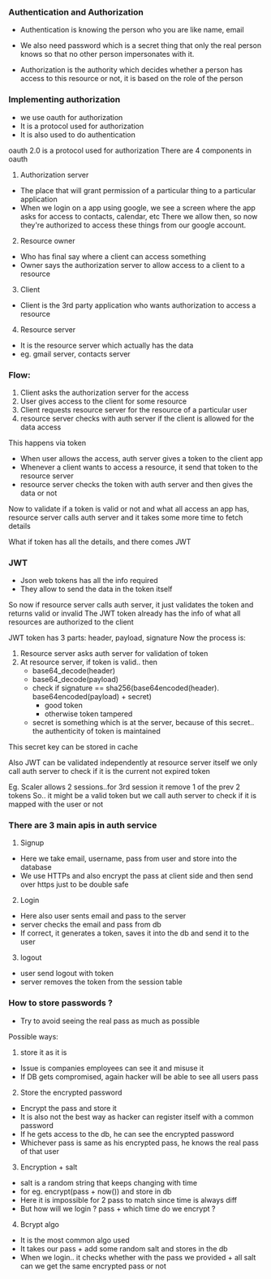 ### Authentication and Authorization
- Authentication is knowing the person who you are like name, email
- We also need password which is a secret thing that only the real person knows so that no other
person impersonates with it.

- Authorization is the authority which decides whether a person has access to this resource or not,
it is based on the role of the person


### Implementing authorization
- we use oauth for authorization
- It is a protocol used for authorization
- It is also used to do authentication

oauth 2.0 is a protocol used for authorization
There are 4 components in oauth

1. Authorization server
- The place that will grant permission of a particular thing to a particular application
- When we login on a app using google, we see a screen where the app asks for access to contacts, calendar, etc
  There we allow then, so now they're authorized to access these things from our google account.

2. Resource owner
- Who has final say where a client can access something
- Owner says the authorization server to allow access to a client to a resource

3. Client
- Client is the 3rd party application who wants authorization to access a resource

4. Resource server
- It is the resource server which actually has the data
- eg. gmail server, contacts server


### Flow:
1. Client asks the authorization server for the access
2. User gives access to the client for some resource
3. Client requests resource server for the resource of a particular user
4. resource server checks with auth server if the client is allowed for the data access

This happens via token
- When user allows the access, auth server gives a token to the client app
- Whenever a client wants to access a resource, it send that token to the resource server
- resource server checks the token with auth server and then gives the data or not

Now to validate if a token is valid or not and what all access an app has, resource server calls
auth server and it takes some more time to fetch details

What if token has all the details, and there comes JWT

### JWT
- Json web tokens has all the info required 
- They allow to send the data in the token itself

So now if resource server calls auth server, it just validates the token and returns valid or invalid
The JWT token already has the info of what all resources are authorized to the client

JWT token has 3 parts: header, payload, signature
Now the process is:
1. Resource server asks auth server for validation of token
2. At resource server, if token is valid.. then
   - base64_decode(header)
   - base64_decode(payload)
   - check if signature == sha256(base64encoded(header). base64encoded(payload) + secret)
      - good token
      - otherwise token tampered
   - secret is something which is at the server, because of this secret.. the authenticity of token is maintained

This secret key can be stored in cache

Also JWT can be validated independently at resource server itself
we only call auth server to check if it is the current not expired token

Eg. Scaler allows 2 sessions..for 3rd session it remove 1 of the prev 2 tokens
So.. it might be a valid token but we call auth server to check if it is mapped with the user or not


### There are 3 main apis in auth service
1. Signup 
- Here we take email, username, pass from user and store into the database
- We use HTTPs and also encrypt the pass at client side and then send over https just to be
double safe


2. Login
- Here also user sents email and pass to the server
- server checks the email and pass from db
- If correct, it generates a token, saves it into the db and send it to the user

3. logout
- user send logout with token
- server removes the token from the session table

   
### How to store passwords ?
- Try to avoid seeing the real pass as much as possible

Possible ways:
1. store it as it is
- Issue is companies employees can see it and misuse it
- If DB gets compromised, again hacker will be able to see all users pass

2. Store the encrypted password
- Encrypt the pass and store it
- It is also not the best way as hacker can register itself with a common password
- If he gets access to the db, he can see the encrypted password
- Whichever pass is same as his encrypted pass, he knows the real pass of that user

3. Encryption + salt
- salt is a random string that keeps changing with time
- for eg. encrypt(pass + now()) and store in db
- Here it is impossible for 2 pass to match since time is always diff
- But how will we login ? pass + which time do we encrypt ?

4. Bcrypt algo
- It is the most common algo used
- It takes our pass + add some random salt and stores in the db
- When we login.. it checks whether with the pass we provided + all salt can we get the same
encrypted pass or not






















